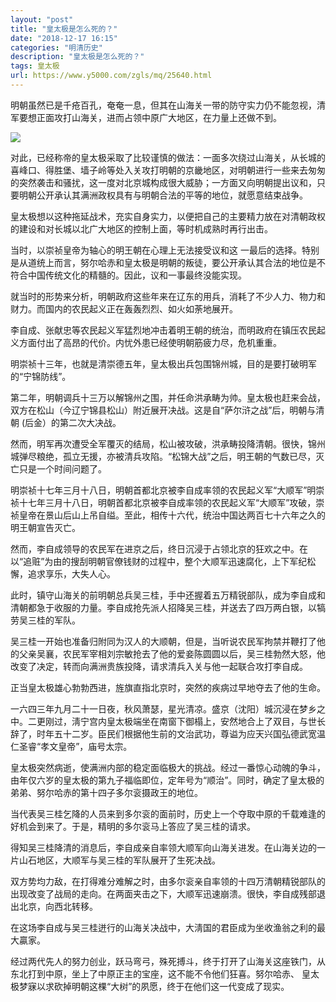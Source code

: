```yaml
---
layout: "post"
title: "皇太极是怎么死的？"
date: "2018-12-17 16:15"
categories: "明清历史"
description: "皇太极是怎么死的？"
tags: 皇太极
url: https://www.y5000.com/zgls/mq/25640.html
---
```






明朝虽然已是千疮百孔，奄奄一息，但其在山海关一带的防守实力仍不能忽视，清军要想正面攻打山海关，进而占领中原广大地区，在力量上还做不到。

![](https://img.y5000.com/uploads/allimg/170919/13-1F919162J2158.jpg)

对此，已经称帝的皇太极采取了比较谨慎的做法：一面多次绕过山海关，从长城的喜峰口、得胜堡、墙子岭等处入关攻打明朝的京畿地区，对明朝进行一些来去匆匆的突然袭击和骚扰，这一度对北京城构成很大威胁；一方面又向明朝提出议和，只要明朝公开承认其满洲政权具有与明朝合法的平等的地位，就愿意结束战争。

皇太极想以这种拖延战术，充实自身实力，以便把自己的主要精力放在对清朝政权的建设和对长城以北广大地区的控制上面，等时机成熟时再行出击。

当时，以崇祯皇帝为轴心的明王朝在心理上无法接受议和这
一最后的选择。特别是从道统上而言，努尔哈赤和皇太极是明朝的叛徒，要公开承认其合法的地位是不符合中国传统文化的精髓的。因此，议和一事最终没能实现。

就当时的形势来分析，明朝政府这些年来在辽东的用兵，消耗了不少人力、物力和财力。而国内的农民起义正在轰轰烈烈、如火如荼地展开。

李自成、张献忠等农民起义军猛烈地冲击着明王朝的统治，而明政府在镇压农民起义方面付出了高昂的代价。内忧外患已经使明朝筋疲力尽，危机重重。

明崇祯十三年，也就是清崇德五年，皇太极出兵包围锦州城，目的是要打破明军的“宁锦防线”。

第二年，明朝调兵十三万以解锦州之围，并任命洪承畴为帅。皇太极也赶来会战，双方在松山（今辽宁锦县松山）附近展开决战。这是自“萨尔浒之战”后，明朝与清朝
(后金）的第二次大决战。

然而，明军再次遭受全军覆灭的结局，松山被攻破，洪承畴投降清朝。很快，锦州城弹尽粮绝，孤立无援，亦被清兵攻陷。“松锦大战”之后，明王朝的气数已尽，灭亡只是一个时间问题了。

明崇祯十七年三月十八日，明朝首都北京被李自成率领的农民起义军“大顺军”明崇祯十七年三月十八日，明朝首都北京被李自成率领的农民起义军“大顺军”攻破，崇祯皇帝在景山后山上吊自缢。至此，相传十六代，统治中国达两百七十六年之久的明王朝宣告灭亡。

然而，李自成领导的农民军在进京之后，终日沉浸于占领北京的狂欢之中。在以“追赃”为由的搜刮明朝官僚钱财的过程中，整个大顺军迅速腐化，上下军纪松懈，追求享乐，大失人心。

此时，镇守山海关的前明朝总兵吴三桂，手中还握着五万精锐部队，成为李自成和清朝都急于收服的力量。李自成抢先派人招降吴三桂，并送去了四万两白银，以犒劳吴三桂的军队。

吴三桂一开始也准备归附同为汉人的大顺朝，但是，当听说农民军拘禁并鞭打了他的父亲吴襄，农民军宰相刘宗敏抢去了他的爱妾陈圆圆以后，吴三桂勃然大怒，他改变了决定，转而向满洲贵族投降，请求清兵入关与他一起联合攻打李自成。

正当皇太极雄心勃勃西进，旌旗直指北京时，突然的疾病过早地夺去了他的生命。

一六四三年九月二十一日夜，秋风萧瑟，星光清凉。盛京（沈阳）城沉浸在梦乡之中。二更刚过，淸宁宫内皇太极端坐在南窗下御榻上，安然地合上了双目，与世长辞了，时年五十二岁。臣民们根据他生前的文治武功，尊谥为应天兴国弘德武宽温仁圣睿“孝文皇帝”，庙号太宗。

皇太极突然病逝，使满洲内部的稳定面临极大的挑战。经过一番惊心动魄的争斗，由年仅六岁的皇太极的第九子福临即位，定年号为“顺治”。同时，确定了皇太极的弟弟、努尔哈赤的第十四子多尔衮摄政王的地位。

当代表吴三桂乞降的人员来到多尔衮的面前时，历史上一个夺取中原的千载难逢的好机会到来了。于是，精明的多尔衮马上答应了吴三桂的请求。

得知吴三桂降清的消息后，李自成亲自率领大顺军向山海关进发。在山海关边的一片山石地区，大顺军与吴三桂的军队展开了生死决战。

双方势均力敌，在打得难分难解之时，由多尔衮亲自率领的十四万清朝精锐部队的出现改变了战局的走向。在两面夹击之下，大顺军迅速崩溃。很快，李自成残部退出北京，向西北转移。

在这场李自成与吴三桂迸行的山海关决战中，大淸国的君臣成为坐收渔翁之利的最大贏家。

经过两代先人的努力创业，跃马弯弓，殊死搏斗，终于打开了山海关这座铁门，从东北打到中原，坐上了中原正主的宝座，这不能不令他们狂喜。努尔哈赤、
皇太极梦寐以求砍掉明朝这棵“大树”的夙愿，终于在他们这一代变成了现实。
